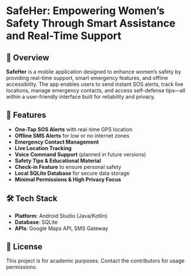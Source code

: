 # SafeHer: Empowering Women’s Safety Through Smart Assistance and Real-Time Support

## 📱 Overview
**SafeHer** is a mobile application designed to enhance women’s safety by providing real-time support, smart emergency features, and offline accessibility. The app enables users to send instant SOS alerts, track live locations, manage emergency contacts, and access self-defense tips—all within a user-friendly interface built for reliability and privacy.

## 🚀 Features

- **One-Tap SOS Alerts** with real-time GPS location
- **Offline SMS Alerts** for low or no internet zones
- **Emergency Contact Management**
- **Live Location Tracking**
- **Voice Command Support** (planned in future versions)
- **Safety Tips & Educational Material**
- **Check-in Feature** to ensure personal safety
- **Local SQLite Database** for secure data storage
- **Minimal Permissions & High Privacy Focus**

## 🛠️ Tech Stack

- **Platform**: Android Studio (Java/Kotlin)
- **Database**: SQLite 
- **APIs**: Google Maps API, SMS Gateway

## 📄 License

This project is for academic purposes. Contact the contributors for usage permissions.



